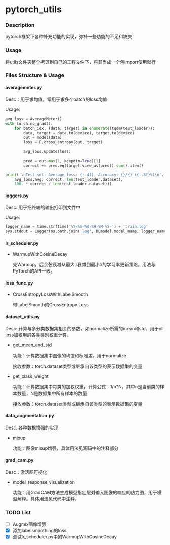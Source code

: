 # pytorch_utils

### Description

pytorch框架下各种补充功能的实现，弥补一些功能的不足和缺失

### Usage

将utils文件夹整个拷贝到自己的工程文件下，将其当成一个包import使用就行

### Files Structure & Usage

#### averagemeter.py 
  
Desc：用于求均值，常用于求多个batch的loss均值

Usage:
```python
avg_loss = AverageMeter()
with torch.no_grad():
    for batch_idx, (data, target) in enumerate(tqdm(test_loader)):
        data, target = data.to(device), target.to(device)
        out = model(data)
        loss = F.cross_entropy(out, target)
        
        avg_loss.update(loss)

        pred = out.max(1, keepdim=True)[1]
        correct += pred.eq(target.view_as(pred)).sum().item()

print('\nTest set: Average loss: {:.4f}, Accuracy: {}/{} ({:.6f}%)\n'.format(
    avg_loss.avg, correct, len(test_loader.dataset),
    100. * correct / len(test_loader.dataset)))
```

#### loggers.py

Desc: 用于把终端的输出打印到文件中

Usage:
```python
logger_name = time.strftime('%Y-%m-%d-%H-%M-%S-') + 'train.log'
sys.stdout = Logger(os.path.join('log', DLmodel.model_name, logger_name))   # just for example
```

#### lr_scheduler.py

- WarmupWithCosineDecay
    
    先Warmup，后余弦衰减从最大lr衰减到最小lr的学习率更新策略。用法与PyTorch的API一致。

#### loss_func.py

- CrossEntropyLossWithLabelSmooth

  带LabelSmooth的CrossEntropy Loss

#### dataset_utils.py

Desc: 计算与多分类数据集相关的参数，如normalize所需的mean和std、用于nll loss加权用的各类类别权重计算。

- get_mean_and_std

  功能：计算数据集中图像的均值和标准差，用于normalize
  
  接收参数：torch.dataset类型或继承自该类型的表示数据集的变量
  
- get_class_weight

  功能：计算数据集中每类的加权权重，计算公式：1/n*N，其中n是当前类的样本数量，N是数据集中所有样本的数量

  接收参数：torch.dataset类型或继承自该类型的表示数据集的变量
  
#### data_augmentation.py

Desc: 各种数据增强的实现

- mixup

  功能：图像mixup增强，具体用法见源码中的注释部分

#### grad_cam.py

Desc：激活图可视化

- model_response_visualization

  功能：用GradCAM方法生成模型指定层对输入图像的响应的热力图，用于模型解释。具体用法见代码中注释。


### TODO List
- [ ] Augmix图像增强
- [X] 添加labelsmoothing的loss
- [X] 测试lr_scheduler.py中的WarmupWithCosineDecay
